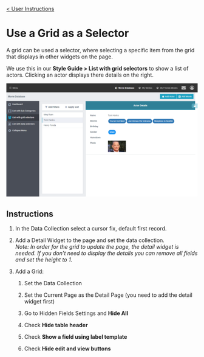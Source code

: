 [< User Instructions](../../Index.md)

# Use a Grid as a Selector

A grid can be used a selector, where selecting a specific item from the grid that displays in other widgets on the page.

We use this in our **Style Guide > List with grid selectors** to show a list of actors. Clicking an actor displays there details on the right.

![](images/image1.png)

## Instructions

1. In the Data Collection select a cursor fix, default first record.

2. Add a Detail Widget to the page and set the data collection.\
   _Note: In order for the grid to update the page, the detail widget is needed. If you don’t need to display the details you can remove all fields and set the height to 1._
3. Add a Grid:

   1. Set the Data Collection

   2. Set the Current Page as the Detail Page (you need to add the detail widget first)
   3. Go to Hidden Fields Settings and **Hide All**
   4. Check **Hide table header**
   5. Check **Show a field using label template**
   6. Check **Hide edit and view buttons**
